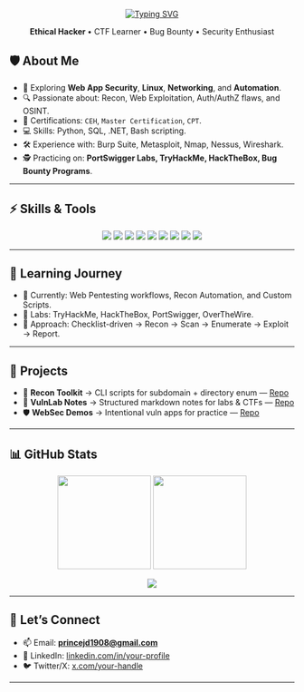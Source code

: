 <!-- Top Greeting -->

<p align="center" >
  <a href="https://git.io/typing-svg">
    <img src="https://readme-typing-svg.demolab.com?font=Italianno&size=35&pause=1000&center=true&vCenter=true&width=500&lines=Hey+there!!+%F0%9F%91%8B;I+'m+Prince+%F0%9F%98%8E" alt="Typing SVG" />
  </a>
</p>

 <p align="center">
  <b>Ethical Hacker </b> • CTF Learner • Bug Bounty • Security Enthusiast
</p>


## 🛡️ About Me  

- 🌱 Exploring **Web App Security**, **Linux**, **Networking**, and **Automation**.  
- 🔍 Passionate about: Recon, Web Exploitation, Auth/AuthZ flaws, and OSINT.  
- 📜 Certifications: `CEH`, `Master Certification`, `CPT`.  
- 💻 Skills: Python, SQL, .NET, Bash scripting.  
- 🛠️ Experience with: Burp Suite, Metasploit, Nmap, Nessus, Wireshark.  
- 🕵️ Practicing on: **PortSwigger Labs, TryHackMe, HackTheBox, Bug Bounty Programs**.  

---

## ⚡ Skills & Tools  

<p align="center">
  <img src="https://img.shields.io/badge/Python-3776AB?style=flat&logo=python&logoColor=white" />
  <img src="https://img.shields.io/badge/Bash-121011?style=flat&logo=gnubash&logoColor=white" />
  <img src="https://img.shields.io/badge/JavaScript-F7DF1E?style=flat&logo=javascript&logoColor=000" />
  <img src="https://img.shields.io/badge/Linux-FCC624?style=flat&logo=linux&logoColor=000" />
  <img src="https://img.shields.io/badge/Nmap-0e76a8?style=flat&logo=target&logoColor=white" />
  <img src="https://img.shields.io/badge/Wireshark-1679A7?style=flat&logo=wireshark&logoColor=white" />
  <img src="https://img.shields.io/badge/Burp%20Suite-FF6F00?style=flat&logo=burpsuite&logoColor=white" />
  <img src="https://img.shields.io/badge/OWASP%20ZAP-000000?style=flat&logo=owasp&logoColor=white" />
  <img src="https://img.shields.io/badge/Git-F05032?style=flat&logo=git&logoColor=white" />
</p>


---

## 🚀 Learning Journey  

- 📘 Currently: Web Pentesting workflows, Recon Automation, and Custom Scripts.  
- 🧰 Labs: TryHackMe, HackTheBox, PortSwigger, OverTheWire.  
- 📝 Approach: Checklist-driven → Recon → Scan → Enumerate → Exploit → Report.  

---

## 📂 Projects  

- 🔎 **Recon Toolkit** → CLI scripts for subdomain + directory enum — [Repo](https://github.com/USERNAME/recon-toolkit)  
- 📒 **VulnLab Notes** → Structured markdown notes for labs & CTFs — [Repo](https://github.com/USERNAME/vuln-notes)  
- 🛡️ **WebSec Demos** → Intentional vuln apps for practice — [Repo](https://github.com/USERNAME/websec-demos)  

---

## 📊 GitHub Stats  

<p align="center">
  <img src="https://github-readme-stats.vercel.app/api?username=USERNAME&show_icons=true&theme=radical" height="165" />
  <img src="https://github-readme-stats.vercel.app/api/top-langs/?username=USERNAME&layout=compact&theme=radical" height="165" />
</p>

<p align="center">
  <img src="https://github-readme-streak-stats.herokuapp.com/?user=USERNAME&theme=radical" />
</p>

---

## 🤝 Let’s Connect  

- 📫 Email: **princejd1908@gmail.com**  
- 💼 LinkedIn: [linkedin.com/in/your-profile](www.linkedin.com/in/princedavid97)  
- 🐦 Twitter/X: [x.com/your-handle](@jd_the_reddevil) 

---

